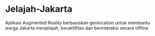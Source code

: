 # Jelajah-Jakarta

Aplikasi Augmented Reality berbasiskan geolocation untuk membantu warga Jakarta menjelajah, beraktifitas dan berinteraksi secara offline


